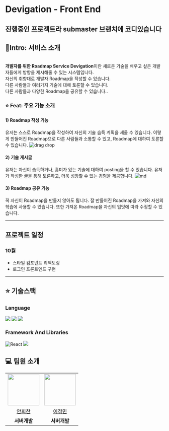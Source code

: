 # Devigation - Front End
## 진행중인 프로젝트라 submaster 브랜치에 코디있습니다
## 🚀Intro: 서비스 소개
<br/>
<strong>개발자를 위한 Roadmap Service Devigation</strong>이란 새로운 기술을 배우고 싶은 개발자들에게 방향을 제시해줄 수 있는 시스템입니다.<br/>
자신의 취향대로 개발자 Roadmap을 작성할 수 있습니다.<br/>
다른 사람들과 여러가지 기술에 대해 토론할 수 있습니다. <br/>
다른 사람들과 다양한 Roadmap을 공유할 수 있습니다..


### ⭐️ Feat: 주요 기능 소개

#### 1) Roadmap 작성 기능
유저는 스스로 Roadmap을 작성하여 자신의 기술 습득 계획을 세울 수 있습니다.
이렇게 만들어진 Roadmap으로 다른 사람들과 소통할 수 있고, Roadmap에 대하여 토론할 수 있습니다.
![drag drop](https://github.com/The-Dark-Nights/front-end/assets/96166174/229cd22f-bfd4-4684-9ffb-8c0daecab9b2)

#### 2) 기술 게시글
유저는 자신이 습득하거나, 흥미가 있는 기술에 대하여 posting을 할 수 있습니다.
유저가 작성한 글을 통해 토론하고, 더욱 성장할 수 있는 경험을 제공합니다.
![md](https://github.com/The-Dark-Nights/front-end/assets/96166174/d62db665-e4e3-4637-889e-5e78aa1d2ed7)



#### 3) Roadmap 공유 기능
꼭 자신이 Roadmap을 만들지 않아도 됩니다. 잘 만들어진 Roadmap을 가져와 자신의 학습에 사용할 수 있습니다.
또한 가져온 Roadmap을 자신의 입맛에 따라 수정할 수 있습니다.

***







## 프로젝트 일정
<!-- ### 1주차
- 이정민 ,안희찬
    - 팀회의를 거쳐 만든 figma를 보고 HTML,CSS디자인 
*** 
### 2주차
- 이정민, 안희찬
    - 완성된 HTML,CSS 리액트 프로젝트로 옮기기

***

### 3주차
- 이정민 ,안희찬
  - 백엔드 팀원과 함께 마크다운 에디터, 드래그앤드롭 만들기

***
### 4주차
- 이정민, 안희찬
  - 이전 주차에 했던 코드 오류 수정, 리팩토링
  - 문서화 작업 -->
### 10월
- 스타일 컴포넌트 리팩토링
- 로그인 프론트엔드 구현

***

## ⭐️ 기술스택
### Language
<img src="https://img.shields.io/badge/html-007396?style=for-the-badge&logo=html&logoColor=white"> 
<img src="https://img.shields.io/badge/css-007396?style=for-the-badge&logo=css&logoColor=white"> 
<img src="https://img.shields.io/badge/javascript-007396?style=for-the-badge&logo=javascript&logoColor=white"> 

### Framework And Libraries
![React](https://img.shields.io/static/v1?style=for-the-badge&message=React&color=6DB33F&logo=React&logoColor=FFFFFF&label=)
![](https://img.shields.io/static/v1?style=for-the-badge&message=Reactflow&color=6DB33F&logo=Reactflow&logoColor=FFFFFF&label=)






## 💻 팀원 소개

<table>
  <tr>
    <td align="center"><img src="https://avatars.githubusercontent.com/u/134986842?v=4" width="100" height="100"/></td>
    <td align="center"><img src="https://avatars.githubusercontent.com/u/96166174?v=4" width="100" height="100"/></td>
   
  </tr>

  <tr>
    <td align="center"><a href="https://github.com/ahnichan" target='_blank'>안희찬</a></td>
    <td align="center"><a href="https://github.com/max0901" target='_blank'>이정민</a></td>


  </tr>

  <tr>
    <td align="center"><b>서버개발</b></td>
    <td align="center"><b>서버개발</b></td>
 
  </tr>

</table>

<br>



<br>
